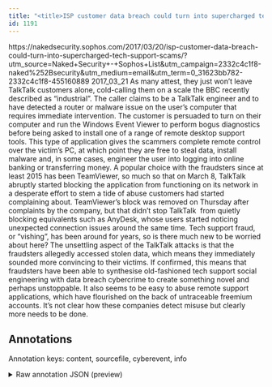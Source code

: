 ```yaml
---
title: "<title>ISP customer data breach could turn into supercharged tech support scams – Naked Security</title>"
id: 1191
---
```


<title>ISP customer data breach could turn into supercharged tech support scams – Naked Security</title>
<source> https://nakedsecurity.sophos.com/2017/03/20/isp-customer-data-breach-could-turn-into-supercharged-tech-support-scams/?utm_source=Naked+Security+-+Sophos+List&utm_campaign=2332c4c1f8-naked%252Bsecurity&utm_medium=email&utm_term=0_31623bb782-2332c4c1f8-455160889 </source>
<date> 2017_03_21 </date>
<text>
As many attest, they just won’t leave TalkTalk customers alone, cold-calling them on a scale the BBC recently described as “industrial”.
The caller claims to be a TalkTalk engineer and to have detected a router or malware issue on the user’s computer that requires immediate intervention.
The customer is persuaded to turn on their computer and run the Windows Event Viewer to perform bogus diagnostics before being asked to install one of a range of remote desktop support tools.
This type of application gives the scammers complete remote control over the victim’s PC, at which point they are free to steal data, install malware and, in some cases, engineer the user into logging into online banking or transferring money.
A popular choice with the fraudsters since at least 2015 has been TeamViewer, so much so that on March 8, TalkTalk abruptly started blocking the application from functioning on its network in a desperate effort to stem a tide of abuse customers had started complaining about.
TeamViewer’s block was removed on Thursday after complaints by the company, but that didn’t stop TalkTalk  from quietly blocking equivalents such as AnyDesk, whose users started noticing unexpected connection issues around the same time.
Tech support fraud, or “vishing”, has been around for years, so is there much new to be worried about here?
The unsettling aspect of the TalkTalk attacks is that the fraudsters allegedly accessed stolen data, which means they immediately sounded more convincing to their victims.
If confirmed, this means that fraudsters have been able to synthesise old-fashioned tech support social engineering with data breach cybercrime to create something novel and perhaps unstoppable.
It also seems to be easy to abuse remote support applications, which have flourished on the back of untraceable freemium accounts.
It’s not clear how these companies detect misuse but clearly more needs to be done.
</text>



## Annotations

Annotation keys: content, sourcefile, cyberevent, info

<details>
<summary>Raw annotation JSON (preview)</summary>

```json
{
  "content": "As many\u00a0attest, they just won\u2019t leave TalkTalk customers alone, cold-calling them on a scale the BBC recently described as \u201cindustrial\u201d. The caller claims to be a TalkTalk engineer and to have detected a router or malware issue on the user\u2019s computer that requires immediate intervention. The customer is persuaded to turn on their computer and run the Windows Event Viewer to perform bogus diagnostics before being asked to install one of a range of remote desktop support tools. This type of application gives the scammers complete remote control over the victim\u2019s PC, at which point they are free to steal data, install malware and, in some cases, engineer the user into logging into online banking or transferring money. A popular choice with the fraudsters since at least 2015 has been TeamViewer, so much so that on March 8, TalkTalk abruptly started blocking the application from functioning on its network in a desperate effort to stem a tide of abuse customers had started complaining about. TeamViewer\u2019s block was removed on Thursday after complaints by the company, but that didn\u2019t stop TalkTalk \u00a0from quietly blocking equivalents such as AnyDesk, whose users started noticing unexpected connection issues around the same time. Tech support fraud, or \u201cvishing\u201d,\u00a0has been around for years, so is there much new to be worried about here? The unsettling aspect of the TalkTalk attacks is that the fraudsters allegedly accessed stolen data, which means they immediately sounded more convincing to their victims. If confirmed, this means that fraudsters have been able to synthesise old-fashioned tech support social engineering with data breach cybercrime to create something novel and perhaps unstoppable. It also seems to be easy to abuse remote support applications, which have flourished on the back of untraceable freemium accounts. It\u2019s not clear how these companies detect misuse but clearly more needs to be done.",
  "sourcefile": "1191.txt",
  "cyberevent": {
    "hopper": [
      {
        "index": 0,
        "relation": "Same",
        "events": [
          {
            "index": "E1",
            "type": "Attack",
            "realis": "Generic",
            "nugget": {
              "startOffset": 377,
              "index": "T1",
              "endOffset": 402,
              "text": "perform bogus diagnostics"
            },
            "argument": [
              {
                "index": "T11",
                "text": "the scammers",
                "endOffset": 524,
                "role": {
                  "type": "Attacker"
                },
                "startOffset": 512,
                "type": "Person"
              },
              {
                "index": "T10",
                "text": "complete remote control over the victim\u2019s PC",
                "endOffset": 569,
                "role": {
                  "type": "Purpose",
                  "subtype": "Unauthorized access",
                  "confidence": 0.8748266696929932
                },
                "startOffset": 525,
                "type": "Purpose"
              },
              {
                "index": "T6",
                "text": "free to steal data",
                "endOffset": 613,
                "role": {
                  "type": "Purpose",
                  "subtype": "Gathering data",
                  "confidence": 0.9349690079689026
                },
                "startOffset": 595,
                "type": "Purpose"
              },
              {
                "index": "T9",
                "text": "install malware",
                "endOffset": 630,
                "role": {
                  "type": "Purpose",
                  "subtype": "Malware spreading",
                  "confidence": 0.911435604095459
                },
                "startOffset": 615,
                "type": "Purpose"
              },
              {
              
```
</details>
